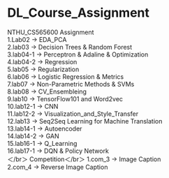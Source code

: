 # DL_Course_Assignment
NTHU_CS565600
Assignment  
  1.Lab02 -> EDA_PCA   
  2.lab03 -> Decision Trees & Random Forest   
  3.lab04-1 -> Perceptron & Adaline & Optimization    
  4.lab04-2 -> Regression   
  5.lab05 -> Regularization    
  6.lab06 -> Logistic Regression & Metrics    
  7.lab07 -> Non-Parametric Methods & SVMs   
  8.lab08 -> CV_Ensembleing    
  9.lab10 ->  TensorFlow101 and Word2vec   
  10.lab12-1 -> CNN   
  11.lab12-2 -> Visualization_and_Style_Transfer   
  12.lab13 -> Seq2Seq Learning for Machine Translation   
  13.lab14-1 -> Autoencoder   
  14.lab14-2 -> GAN   
  15.lab16-1 -> Q_Learning   
  16.lab17-1 -> DQN & Policy Network   
  ＜/br＞
Competition＜/br＞
  1.com_3 -> Image Caption    
  2.com_4 -> Reverse Image Caption
